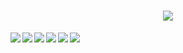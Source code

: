 <h1 align="center"><img src="https://github.com/KrAkeN806/profile-svg/blob/main/profile-name-github.svg"/></h1>

<div>
<img align="left" display=flex src="https://github-readme-stats.vercel.app/api?username=KrAkeN806&show_icons=true&theme=tokyonight" />
<!--<img src="https://github-readme-stats.vercel.app/api/top-langs/?username=KrAkeN806&layout=compact)](https://github.com/anuraghazra/github-readme-stats"/>-->
</div>
<div>
<img align="left" src="https://img.shields.io/badge/javascript-%23323330.svg?style=for-the-badge&logo=javascript&logoColor=%23F7DF1E"/>
<img align="left" src="https://img.shields.io/badge/react-%2320232a.svg?style=for-the-badge&logo=react&logoColor=%2361DAFB"/>
<img align="left" src="https://img.shields.io/badge/redux-%23593d88.svg?style=for-the-badge&logo=redux&logoColor=white"/>
<img align="left" src="https://img.shields.io/badge/html5-%23E34F26.svg?style=for-the-badge&logo=html5&logoColor=white"/>
<img align="left" src="https://img.shields.io/badge/css3-%231572B6.svg?style=for-the-badge&logo=css3&logoColor=white"/>
</div>

